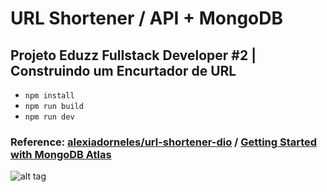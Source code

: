# URL Shortener / API + MongoDB

## Projeto Eduzz Fullstack Developer #2 | Construindo um Encurtador de URL

- `npm install`
- `npm run build`
- `npm run dev`


### Reference: [alexiadorneles/url-shortener-dio](https://github.com/alexiadorneles/url-shortener-dio) / [Getting Started with MongoDB Atlas](https://www.youtube.com/watch?v=S4fi6Qux-4g)

![alt tag](https://hermes.digitalinnovation.one/assets/diome/logo.png)
